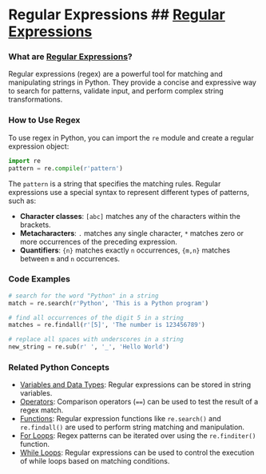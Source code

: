 # Regular Expressions ## [Regular Expressions](./../regular-expressions/)

### What are [Regular Expressions](./../regular-expressions/)?
Regular expressions (regex) are a powerful tool for matching and manipulating strings in Python. They provide a concise and expressive way to search for patterns, validate input, and perform complex string transformations.

### How to Use Regex
To use regex in Python, you can import the `re` module and create a regular expression object:

```python
import re
pattern = re.compile(r'pattern')
```

The `pattern` is a string that specifies the matching rules. Regular expressions use a special syntax to represent different types of patterns, such as:

- **Character classes**: `[abc]` matches any of the characters within the brackets.
- **Metacharacters**: `.` matches any single character, `*` matches zero or more occurrences of the preceding expression.
- **Quantifiers**: `{n}` matches exactly `n` occurrences, `{m,n}` matches between `m` and `n` occurrences.

### Code Examples
```python
# search for the word "Python" in a string
match = re.search(r'Python', 'This is a Python program')
```

```python
# find all occurrences of the digit 5 in a string
matches = re.findall(r'[5]', 'The number is 123456789')
```

```python
# replace all spaces with underscores in a string
new_string = re.sub(r' ', '_', 'Hello World')
```

### Related Python Concepts

- [Variables and Data Types](./../variables-and-data-types/): Regular expressions can be stored in string variables.
- [Operators](./../operators/): Comparison operators (`==`) can be used to test the result of a regex match.
- [Functions](./../functions/): Regular expression functions like `re.search()` and `re.findall()` are used to perform string matching and manipulation.
- [For Loops](./../for-loops/): Regex patterns can be iterated over using the `re.finditer()` function.
- [While Loops](./../while-loops/): Regular expressions can be used to control the execution of while loops based on matching conditions.